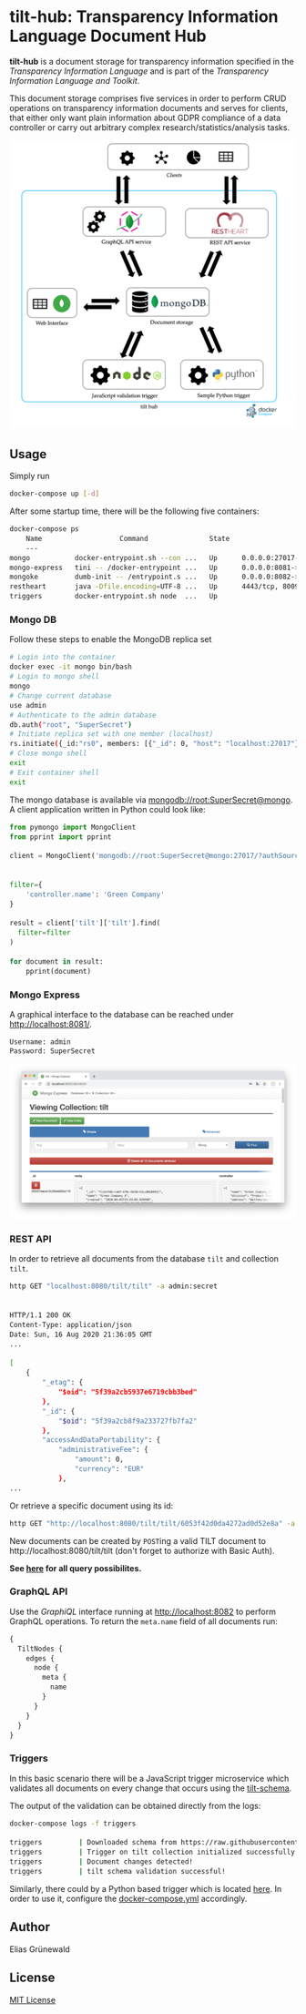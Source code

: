 # tilt-hub: Transparency Information Language Document Hub

**tilt-hub** is a document storage for transparency information specified in the *Transparency Information Language* and is part of the _Transparency Information Language and Toolkit_.

This document storage comprises five services in order to perform CRUD operations on transparency information documents and serves for clients, that either only want plain information about GDPR compliance of a data controller or carry out arbitrary complex research/statistics/analysis tasks.

![](docs/tilt-hub.png)


## Usage
Simply run
```bash
docker-compose up [-d]
```

After some startup time, there will be the following five containers:
```bash
docker-compose ps
    Name                   Command               State                                      Ports
    ---
mongo           docker-entrypoint.sh --con ...   Up      0.0.0.0:27017->27017/tcp, 0.0.0.0:27018->27018/tcp, 0.0.0.0:27019->27019/tcp
mongo-express   tini -- /docker-entrypoint ...   Up      0.0.0.0:8081->8081/tcp
mongoke         dumb-init -- /entrypoint.s ...   Up      0.0.0.0:8082->80/tcp
restheart       java -Dfile.encoding=UTF-8 ...   Up      4443/tcp, 8009/tcp, 0.0.0.0:8080->8080/tcp
triggers        docker-entrypoint.sh node  ...   Up
```


### Mongo DB

Follow these steps to enable the MongoDB replica set
```bash
# Login into the container
docker exec -it mongo bin/bash
# Login to mongo shell
mongo
# Change current database
use admin
# Authenticate to the admin database
db.auth("root", "SuperSecret")
# Initiate replica set with one member (localhost)
rs.initiate({_id:"rs0", members: [{"_id": 0, "host": "localhost:27017"}]})
# Close mongo shell
exit
# Exit container shell
exit
```


The mongo database is available via [mongodb://root:SuperSecret@mongo](). A client application written in Python could look like:

```python
from pymongo import MongoClient
from pprint import pprint

client = MongoClient('mongodb://root:SuperSecret@mongo:27017/?authSource=admin&readPreference=primary')


filter={
    'controller.name': 'Green Company'
}

result = client['tilt']['tilt'].find(
  filter=filter
)

for document in result:
    pprint(document)
```

### Mongo Express
A graphical interface to the database can be reached under [http://localhost:8081/]().
```
Username: admin
Password: SuperSecret
```
![](docs/mongo-express.png)

### REST API
In order to retrieve all documents from the database `tilt` and collection `tilt`.
```bash
http GET "localhost:8080/tilt/tilt" -a admin:secret


HTTP/1.1 200 OK
Content-Type: application/json
Date: Sun, 16 Aug 2020 21:36:05 GMT
...

[
    {
        "_etag": {
            "$oid": "5f39a2cb5937e6719cbb3bed"
        },
        "_id": {
            "$oid": "5f39a2cb8f9a233727fb7fa2"
        },
        "accessAndDataPortability": {
            "administrativeFee": {
                "amount": 0,
                "currency": "EUR"
            },
...
```

Or retrieve a specific document using its id:

```bash
http GET "http://localhost:8080/tilt/tilt/6053f42d0da4272ad0d52e8a" -a admin:secret
```

New documents can be created by `POST`ing a valid TILT document to http://localhost:8080/tilt/tilt (don't forget to authorize with Basic Auth).

**See [here](https://restheart.org/docs/v3/quick-reference/) for all query possibilites.**



### GraphQL API
Use the _GraphiQL_ interface running at [http://localhost:8082]() to perform GraphQL operations. To return the `meta.name` field of all documents run:
```graphql
{
  TiltNodes {
    edges {
      node {
        meta {
          name
        }
      }
    }
  }
}
```

### Triggers
In this basic scenario there will be a JavaScript trigger microservice which validates all documents on every change that occurs using the [tilt-schema](https://github.com/Transparency-Information-Language/schema).

The output of the validation can be obtained directly from the logs:

```bash
docker-compose logs -f triggers

triggers         | Downloaded schema from https://raw.githubusercontent.com/Transparency-Information-Language/schema/master/tilt-schema.json
triggers         | Trigger on tilt collection initialized successfully!
triggers         | Document changes detected!
triggers         | tilt schema validation successful!
```

Similarly, there could by a Python based trigger which is located [here](./triggers/python). In order to use it, configure the [docker-compose.yml](./docker-compose.yml) accordingly.


## Author
Elias Grünewald

## License
[MIT License](LICENSE)
